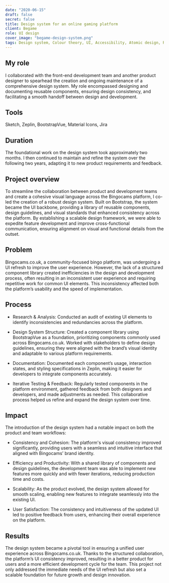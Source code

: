 ```yaml
---
date: "2020-06-15"
draft: false
secret: false
title: Design system for an online gaming platform
client: Begame
role: UI design
cover_image: "begame-design-system.png"
tags: Design system, Colour theory, UI, Accessibility, Atomic design, Responsive design, Bootstrap,  Sketch, Zeplin, Abstract
---
```


## My role
I collaborated with the front-end development team and another product designer to spearhead the creation and ongoing maintenance of a comprehensive design system. My role encompassed designing and documenting reusable components, ensuring design consistency, and facilitating a smooth handoff between design and development.

## Tools
Sketch, Zeplin, BootstrapVue, Material Icons, Jira

## Duration
The foundational work on the design system took approximately two months. I then continued to maintain and refine the system over the following two years, adapting it to new product requirements and feedback.

## Project overview
To streamline the collaboration between product and development teams and create a cohesive visual language across the Bingocams platform, I co-led the creation of a robust design system. Built on Bootstrap, the system became the UI backbone, providing a library of reusable components, design guidelines, and visual standards that enhanced consistency across the platform. By establishing a scalable design framework, we were able to expedite feature development and improve cross-functional communication, ensuring alignment on visual and functional details from the outset.

## Problem
Bingocams.co.uk, a community-focused bingo platform, was undergoing a UI refresh to improve the user experience. However, the lack of a structured component library created inefficiencies in the design and development process, often resulting in an inconsistent user experience and requiring repetitive work for common UI elements. This inconsistency affected both the platform’s usability and the speed of implementation.

## Process
- Research & Analysis: Conducted an audit of existing UI elements to identify inconsistencies and redundancies across the platform.

- Design System Structure: Created a component library using BootstrapVue as a foundation, prioritizing components commonly used across Bingocams.co.uk. Worked with stakeholders to define design guidelines, ensuring they were aligned with the brand’s visual identity and adaptable to various platform requirements.

- Documentation: Documented each component’s usage, interaction states, and styling specifications in Zeplin, making it easier for developers to integrate components accurately.

- Iterative Testing & Feedback: Regularly tested components in the platform environment, gathered feedback from both designers and developers, and made adjustments as needed. This collaborative process helped us refine and expand the design system over time.

## Impact
The introduction of the design system had a notable impact on both the product and team workflows:

- Consistency and Cohesion: The platform's visual consistency improved significantly, providing users with a seamless and intuitive interface that aligned with Bingocams’ brand identity.

- Efficiency and Productivity: With a shared library of components and design guidelines, the development team was able to implement new features more quickly and with fewer iterations, reducing production time and costs.

- Scalability: As the product evolved, the design system allowed for smooth scaling, enabling new features to integrate seamlessly into the existing UI.

- User Satisfaction: The consistency and intuitiveness of the updated UI led to positive feedback from users, enhancing their overall experience on the platform.

## Results
The design system became a pivotal tool in ensuring a unified user experience across Bingocams.co.uk. Thanks to the structured collaboration, the platform’s UI consistency improved, resulting in a better product for users and a more efficient development cycle for the team. This project not only addressed the immediate needs of the UI refresh but also set a scalable foundation for future growth and design innovation.
